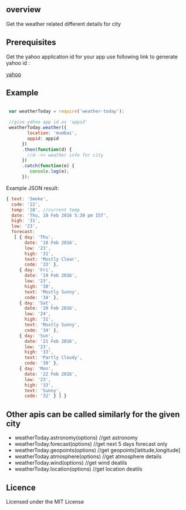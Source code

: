 
## overview

Get the weather related different details for city


## Prerequisites

  Get the yahoo application id for your app
  use following link to generate yahoo id :

  [yahoo](https://developer.yahoo.com/apps/)
  
  
## Example

```javascript

 var weatherToday = require('weather-today');

 //give yahoo app id as 'appid'
 weatherToday.weather({
        location: 'mumbai',
        appid: appid
      })
      .then(function(d) {
        //d-->> weather info for city
      })
      .catch(function(e) {
         console.log(e);
      });
```

 Example JSON result:

```javascript
{ text: 'Smoke',
  code: '22',
  temp: '28', //current temp
  date: 'Thu, 18 Feb 2016 5:30 pm IST',
  high: '31',
  low: '23',
  forecast:
   [ { day: 'Thu',
       date: '18 Feb 2016',
       low: '23',
       high: '31',
       text: 'Mostly Clear',
       code: '33' },
     { day: 'Fri',
       date: '19 Feb 2016',
       low: '23',
       high: '30',
       text: 'Mostly Sunny',
       code: '34' },
     { day: 'Sat',
       date: '20 Feb 2016',
       low: '24',
       high: '31',
       text: 'Mostly Sunny',
       code: '34' },
     { day: 'Sun',
       date: '21 Feb 2016',
       low: '23',
       high: '33',
       text: 'Partly Cloudy',
       code: '30' },
     { day: 'Mon',
       date: '22 Feb 2016',
       low: '23',
       high: '33',
       text: 'Sunny',
       code: '32' } ] }

```

## Other apis can be called similarly for the given city
 -  weatherToday.astronomy(options)   //get astronomy
 -  weatherToday.forecast(options)   //get next 5 days forecast only
 -  weatherToday.geopoints(options) //get geopoints[latitude,longitude]
 -  weatherToday.atmosphere(options) //get atmosphere details
 -  weatherToday.wind(options) //get wind deatils
 -  weatherToday.location(options) //get location deatils

## Licence
Licensed under the MIT License